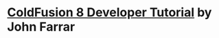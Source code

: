 # [ColdFusion 8 Developer Tutorial](https://www.amazon.com/ColdFusion-Developer-Tutorial-John-Farrar/dp/1847194125) by John Farrar
